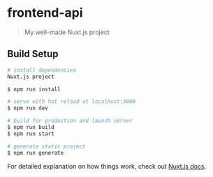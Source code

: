 # frontend-api

> My well-made Nuxt.js project

## Build Setup

``` bash
# install dependencies
Nuxt.js project

$ npm run install

# serve with hot reload at localhost:3000
$ npm run dev

# build for production and launch server
$ npm run build
$ npm run start

# generate static project
$ npm run generate
```

For detailed explanation on how things work, check out [Nuxt.js docs](https://nuxtjs.org).
